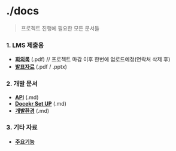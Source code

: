 # ./docs
> 프로젝트 진행에 필요한 모든 문서들


### 1. LMS 제출용
- [**회의록**](https://github.com/SSU-ServerProgramming/Job_Q-A/tree/main/docs/common/minutes) (.pdf) // 프로젝트 마감 이후 한번에 업로드예정(연락처 삭제 후)
- [**발표자료**](https://github.com/SSU-ServerProgramming/Job_Q-A/tree/main/docs/common) (.pdf / .pptx)

### 2. 개발 문서
- [**API**](https://github.com/SSU-ServerProgramming/Job_Q-A/blob/main/docs/backend/API.md) (.md)
- [**Docekr Set UP**](https://github.com/SSU-ServerProgramming/Job_Q-A/blob/main/docs/development/setup.md) (.md)
- [**개발환경**](https://github.com/SSU-ServerProgramming/Job_Q-A/blob/main/docs/development/setup.md) (.md)

### 3. 기타 자료
- [**주요기능**](https://sudden-fiber-d99.notion.site/1c3bd606717780528fe8cf0b9df2a5db)
